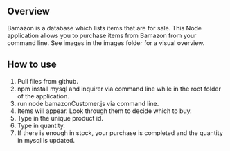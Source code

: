## Overview

Bamazon is a database which lists items that are for sale. This Node application allows you to purchase items from Bamazon from your command line. See images in the images folder for a visual overview. 

## How to use

1. Pull files from github.
2. npm install mysql and inquirer via command line while in the root folder of the application.
3. run node bamazonCustomer.js via command line.
4. Items will appear. Look through them to decide which to buy.
5. Type in the unique product id.
6. Type in quantity. 
7. If there is enough in stock, your purchase is completed and the quantity in mysql is updated. 